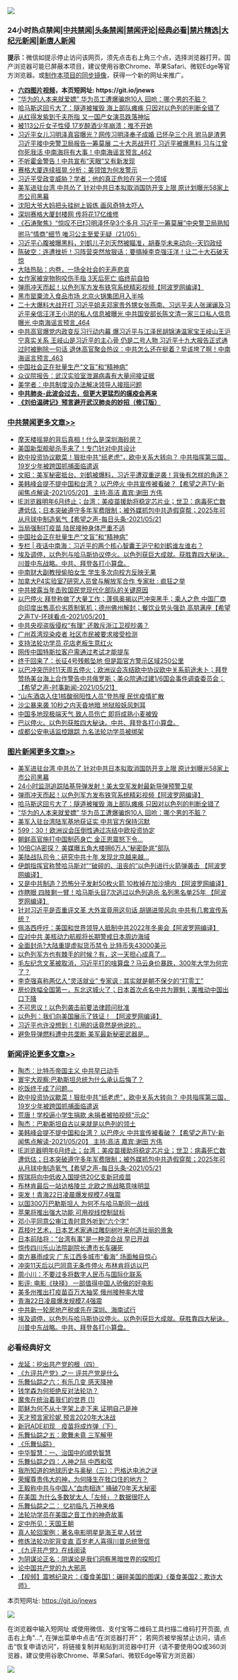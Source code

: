 ![](https://raw.githubusercontent.com/fqnews/bnews/master/64photo/fqnews-qr.jpg)

<div id="tt">
<h3>24小时热点禁闻|<a href="#%E4%B8%AD%E5%85%B1%E7%A6%81%E9%97%BB%E6%9B%B4%E5%A4%9A%E6%96%87%E7%AB%A0">中共禁闻</a>|<a href="#%E5%9B%BE%E7%89%87%E6%96%B0%E9%97%BB%E6%9B%B4%E5%A4%9A%E6%96%87%E7%AB%A0">头条禁闻</a>|<a href="#%E6%96%B0%E9%97%BB%E8%AF%84%E8%AE%BA%E6%9B%B4%E5%A4%9A%E6%96%87%E7%AB%A0">禁闻评论|<a href="#%E5%BF%85%E7%9C%8B%E7%BB%8F%E5%85%B8%E5%A5%BD%E6%96%87">经典必看|<a href="/video.md#%E7%A6%81%E7%89%87%E7%B2%BE%E9%80%89">禁片精选</a>|<a href="https://github.com/fqnews/djy/blob/master/gb/nf1351518.md#1">大纪元新闻</a>|<a href="https://github.com/fqnews/ntdtv/blob/master/gb/prog204.md#1">新唐人新闻</a></h3>
<div><b>提示：</b>微信如提示停止访问该网页，须先点击右上角三个点，选择浏览器打开。国产浏览器可能已屏蔽本项目，建议使用谷歌Chrome、苹果Safari、微软Edge等官方浏览器。或<a href="https://github.com/fqnews/bnews/blob/master/%E5%88%B6%E4%BD%9Cgit%E7%A6%81%E9%97%BB%E9%95%9C%E5%83%8F.md">制作本项目的同步镜像</a>，获得一个新的网址来推广。</div>
<ul>
<li><b><a href="http://d1.bdrive.tk/64.mp4" target="_blank">六四图片视频</a>，本页短网址: https://git.io/jnews</b></li>
<li><a href="/topimagenews/20210521/1550880.md">“华为的人本来就爱嫖” 华为员工遭爆骗炮10人 回呛：哪个男的不脏？</a></li>
<li><a href="/topimagenews/20210521/1550881.md">哈马斯这回亏大了：隧道被摧毁 海上部队瘫痪 只因对以色列的判断全错了</a></li>
<li><a href="/yule/20210521/1551174.md">从红得发紫到千夫所指 又一国产女演员跌落神坛</a></li>
<li><a href="/cnnews/20210521/1550904.md">被113公斤女子性侵 17岁醉酒少年崩溃：推不开她</a></li>
<li><a href="/comments/20210522/1551414.md">习近平女儿习明泽真容曝光？网传习明泽奉子成婚 已怀孕三个月 驸马是渣男 习近平接中央警卫局报告一筹莫展 二十大恶战开打 习近平被爆黑料 习与江曾你死我活 中南海将有大事！中南海谣言预言_462</a></li>
<li><a href="/cnnews/20210521/1550994.md">不听霍金警告！中共宣布“天眼”又有新发现</a></li>
<li><a href="/cnnews/20210521/1551097.md">赛格大厦连续摇晃 分析：美领馆为何发警示</a></li>
<li><a href="/comments/20210521/1550971.md">习近平受政变威胁？学者：他的真正危险在另一个领域</a></li>
<li><a href="/topimagenews/20210521/1551152.md">美军进驻台湾 中共怂了 针对中共日本拟取消国防开支上限 原计划曝光58家上市公司黑幕</a></li>
<li><a href="/cbnews/20210521/1551003.md">沈阳大爷大妈把头挂树上锻炼 画风奇特太吓人</a></li>
<li><a href="/cbnews/20210521/1550933.md">深圳赛格大厦封楼网 传将花17亿维修</a></li>
<li><a href="/bannedvideo/20210521/1551247.md">《石涛聚焦》“惊叹不已❗️习明泽怀孕3个多月 习近平一筹莫展”中央警卫局熟知驸马“情商”细节 唯习公主至爱无疑（21/05）</a></li>
<li><a href="/bannedvideo/20210521/1551080.md">习近平心腹被曝黑料，刘鹤儿子刘天然被瞄准，胡春华未来动向--天钧政经</a></li>
<li><a href="/bannedvideo/20210521/1551157.md">陈破空：连遭挫折！习阵营突然放狠话：要搞掉李克强汪洋！让二十大石破天惊</a></li>
<li><a href="/comments/20210521/1551173.md">大陆热贴：内卷，一场全社会的无声悲哀</a></li>
<li><a href="/worldnews/20210521/1550885.md">女作家被宠物狗咬伤手指 3天后死亡 临终前自拍</a></li>
<li><a href="/topimagenews/20210521/1550979.md">弹雨冲天而起！以色列军方发布铁穹系统精彩视频【阿波罗网编译】</a></li>
<li><a href="/cbnews/20210521/1550960.md">黑市罂粟流入食品市场 北京火锅集团月入半吨</a></li>
<li><a href="/comments/20210522/1551438.md">二十大爆料大战开打 习近平姐夫邓家贵外甥女张燕南、习远平夫人张澜谰及习近平亲信汪洋王小洪的私人信息被曝光 中共国安部长陈文清一家三口私人信息曝光 中南海谣言预言_464</a></li>
<li><a href="/comments/20210522/1551429.md">中共高官爆党内政变反习行动内幕 爆习近平与江泽民胡锦涛温家宝王岐山王沪宁真实关系 王岐山是习近平的主心骨 仍是二号人物 习近平十九大报告正式通过时被删除一句话 退休高官聚会热议：中共怎么还在挺着？早该垮了啊！中南海谣言预言_463</a></li>
<li><a href="/cbnews/20210522/1551473.md">中国社会正在批量生产“文盲”和“精神病”</a></li>
<li><a href="/cnnews/20210521/1550891.md">众议院报告：武汉实验室泄漏病毒有大量间接证据</a></li>
<li><a href="/cbnews/20210521/1551126.md">美学者：中共制度没办法解决领导人接班问题</a></li>
<li><b><a href="/comments/20200211/1275071.md" target="_blank">中共肺炎-此波会过去，但更大更猛烈的瘟疫会再来</a></b></li>
<li><b><a href="/comments/20200207/1272816.md" target="_blank">《刘伯温碑记》预言避开武汉肺炎的妙招（修订版）</a></b></li>
</ul>
</div>

<div class="catlist">
<h3><a href="/cbnews/" target="_blank">中共禁闻</a><span><a href="/cbnews/" target="_blank" rel="nofollow">更多文章>></a></span></h3>
<ul>
<li><a href="/cbnews/20210522/1551596.md" target="_blank">摩天楼摇晃的背后真相！什么是深圳海砂房？</a></li>
<li><a href="/cbnews/20210522/1551579.md" target="_blank">美国新型舰艇杀手来了！专门针对中共设计</a></li>
<li><a href="/comments/20210522/1551576.md" target="_blank">欧中投资协议歇菜！狠批中共“纸老虎”，欧中关系大转向？ 中共指挥第三国，19岁少年被跨国抓捕面临遣返</a></li>
<li><a href="/cbnews/20210522/1551556.md" target="_blank">文昭：美军秘密抵台、刘鹤被爆料，习近平遭双重逆袭！背後有怎样的角逐？</a></li>
<li><a href="/comments/20210522/1551551.md" target="_blank">美韩峰会提不提中国和台湾？ 以巴停火 中共宣传被看破？【希望之声TV-新闻焦点解读-2021/05/20】 主持:高洁  嘉宾:谢田 方伟</a></li>
<li><a href="/comments/20210522/1551541.md" target="_blank">IE浏览器明年6月终止；台湾：美疫苗援助将稳定芯片业；世卫：病毒死亡数遭低估；日本突破遵守多年军费限制；被外媒抓包中共造假穿帮；2025年可从月球中制造氧气【希望之声-每日头条-2021/05/21</a></li>
<li><a href="/cbnews/20210522/1551474.md" target="_blank">当局强制打疫苗 陆民接种身体严重不适</a></li>
<li><a href="/cbnews/20210522/1551473.md" target="_blank">中国社会正在批量生产“文盲”和“精神病”</a></li>
<li><a href="/cbnews/20210522/1551461.md" target="_blank">专栏 | 夜话中南海：习近平的两个核心智囊王沪宁和刘鹤谁左谁右？</a></li>
<li><a href="/comments/20210522/1551442.md" target="_blank">埃及调停，以色列与哈马斯协议停火。以色列获巨大成就。获胜靠四大秘诀。川普中东战略。中共、拜登各打小算盘。</a></li>
<li><a href="/cbnews/20210522/1551416.md" target="_blank">中南财大副教授偷拍女生 学生多次向校方反映无果</a></li>
<li><a href="/cbnews/20210522/1551385.md" target="_blank">加拿大P4实验室7研究人员曾与解放军合作 专家批 : 疯狂之举</a></li>
<li><a href="/cbnews/20210522/1551372.md" target="_blank">中共披露当年击败国民党现代化部队的关键原因</a></li>
<li><a href="/comments/20210522/1551358.md" target="_blank">以巴停火 拜登称做了大量工作；蓬佩奥揭以巴冲突黑手；乘人之危  中国厂商向印度出售高价劣质制氧机；德州佛州解封；餐饮业势头强劲 高朋满座【希望之声TV-环球看点-2021/05/20】</a></li>
<li><a href="/cbnews/20210521/1551338.md" target="_blank">中共央视盗版侵权“有理” 还敢斥浙江卫视抄袭？</a></li>
<li><a href="/cbnews/20210521/1551337.md" target="_blank">广州荔湾现染疫者 社区市民被要求接受检测</a></li>
<li><a href="/cbnews/20210521/1551336.md" target="_blank">支持法轮功学员 花店老板生意红火</a></li>
<li><a href="/cbnews/20210521/1551249.md" target="_blank">网传中国特斯拉客户需通过考试才能提车</a></li>
<li><a href="/cbnews/20210521/1551248.md" target="_blank">终于回来了：长征4号残骸坠地 但是距官方警示区域250公里</a></li>
<li><a href="/comments/20210521/1551226.md" target="_blank">以巴冲突历时11天周五停火；欧洲议会冻结欧中协议欧中关系前途未卜；拜登赞扬美台海上合作警告中共俄罗斯；美众院通过建1/6国会事件调查委员会；【希望之声-时事新闻-2021/05/21】</a></li>
<li><a href="/cbnews/20210521/1551219.md" target="_blank">“山东酒店入住1核酸弱阳性人员”登热搜 民忧疫情扩散</a></li>
<li><a href="/cbnews/20210521/1551218.md" target="_blank">沙尘暴来袭 10秒之内天昏地暗 地狱般妖风刺耳</a></li>
<li><a href="/cbnews/20210521/1551217.md" target="_blank">中国多地现极端天气 致人员伤亡 即将成熟小麦被毁</a></li>
<li><a href="/comments/20210521/1551201.md" target="_blank">巴以停火。以色列获胜四大秘诀。中共、拜登各打小算盘。</a></li>
<li><a href="/cbnews/20210521/1551198.md" target="_blank">成都公安电话监控跟踪 九名法轮功学员被绑架</a></li>

</ul>
</div>
<div class="catlist">
<h3><a href="/topimagenews/" target="_blank">图片新闻</a><span><a href="/topimagenews/" target="_blank" rel="nofollow">更多文章>></a></span></h3>
<ul>
<li><a href="/topimagenews/20210521/1551152.md" target="_blank">美军进驻台湾 中共怂了 针对中共日本拟取消国防开支上限 原计划曝光58家上市公司黑幕</a></li>
<li><a href="/topimagenews/20210521/1551038.md" target="_blank">24小时监测追踪陆基导弹发射！美太空军发射最新导弹预警卫星</a></li>
<li><a href="/topimagenews/20210521/1550979.md" target="_blank">弹雨冲天而起！以色列军方发布铁穹系统精彩视频【阿波罗网编译】</a></li>
<li><a href="/topimagenews/20210521/1550881.md" target="_blank">哈马斯这回亏大了：隧道被摧毁 海上部队瘫痪 只因对以色列的判断全错了</a></li>
<li><a href="/topimagenews/20210521/1550880.md" target="_blank">“华为的人本来就爱嫖” 华为员工遭爆骗炮10人 回呛：哪个男的不脏？</a></li>
<li><a href="/topimagenews/20210521/1550688.md" target="_blank">美军入驻台湾陆军基地获证实 中共官方保持沉默</a></li>
<li><a href="/topimagenews/20210521/1550640.md" target="_blank">599：30！欧洲议会压倒性通过冻结中欧投资协定</a></li>
<li><a href="/topimagenews/20210520/1550584.md" target="_blank">朝鲜高官施打中国制药身亡 金正恩震怒下令…</a></li>
<li><a href="/topimagenews/20210520/1550302.md" target="_blank">10倍CIA密探？ 美媒曝五角大楼拥6万人“秘密卧底”部队</a></li>
<li><a href="/topimagenews/20210520/1550301.md" target="_blank">美陆战队司令：研究中共十年 发现北京越来越…</a></li>
<li><a href="/topimagenews/20210520/1550150.md" target="_blank">伊朗指挥官称赞哈马斯对”“破碎的、沮丧的”以色列进行火箭弹袭击 【阿波罗网编译】</a></li>
<li><a href="/topimagenews/20210519/1549605.md" target="_blank">又是中共制造？恐怖分子发射50枚火箭 10枚掉在加沙境内 【阿波罗网编译】</a></li>
<li><a href="/topimagenews/20210519/1549591.md" target="_blank">炸瞎眼 四肢剩一臂！哈马斯头目7次逃过以色列追杀 名列黑名单25年 【阿波罗网编译】</a></li>
<li><a href="/topimagenews/20210519/1549524.md" target="_blank">针对习近平是否重评文革 大外宣竟用这句话 胡锡进带风向 中共有几套宣传系统？</a></li>
<li><a href="/topimagenews/20210519/1549350.md" target="_blank">佩洛西呼吁：美国和世界领导人抵制中共2022年冬奥会【阿波罗网编译】</a></li>
<li><a href="/topimagenews/20210519/1549228.md" target="_blank">应对中共 美核动力航舰将长期警戒日本周边海域</a></li>
<li><a href="/topimagenews/20210518/1549110.md" target="_blank">全面封杀?大陆重提虚拟货币禁令 比特币失43000美元</a></li>
<li><a href="/topimagenews/20210518/1548857.md" target="_blank">以色列军方也有棘手的时候？有，这一天担心成真了…</a></li>
<li><a href="/topimagenews/20210518/1548658.md" target="_blank">毛左纪念文革被取消，习近平打的啥算盘？马云身价暴跌，300年大学为何完了？</a></li>
<li><a href="/topimagenews/20210518/1548437.md" target="_blank">李克强喜称两亿人“灵活就业” 专家讽 : 其实就是朝不保夕的“打零工”</a></li>
<li><a href="/topimagenews/20210517/1548236.md" target="_blank">房价跌幅全国第一，东北这城火了；日本首次点名中共为罪魁；美推动中国出口下降</a></li>
<li><a href="/topimagenews/20210517/1548134.md" target="_blank">不可思议！以色列袭击前要法律顾问批准</a></li>
<li><a href="/topimagenews/20210517/1547999.md" target="_blank">以色列：我们向美国展示了铁证！ 【阿波罗网编译】</a></li>
<li><a href="/topimagenews/20210516/1547584.md" target="_blank">习近平也许没想到！引用的话竟然是他说的…</a></li>
<li><a href="/topimagenews/20210516/1547479.md" target="_blank">避免导弹燃料遭中共垄断 美军最新秘密武器是&#8230;</a></li>

</ul>
</div>
<div class="catlist">
<h3><a href="/comments/" target="_blank">新闻评论</a><span><a href="/comments/" target="_blank" rel="nofollow">更多文章>></a></span></h3>
<ul>
<li><a href="/comments/20210522/1551601.md" target="_blank">陶杰：比特币帝国主义 中共早已动手</a></li>
<li><a href="/comments/20210522/1551599.md" target="_blank">寰宇大观察:巴勒斯坦总统为什么承认后悔了？</a></li>
<li><a href="/comments/20210522/1551582.md" target="_blank">吃饭终于成了问题…</a></li>
<li><a href="/comments/20210522/1551576.md" target="_blank">欧中投资协议歇菜！狠批中共“纸老虎”，欧中关系大转向？ 中共指挥第三国，19岁少年被跨国抓捕面临遣返</a></li>
<li><a href="/comments/20210522/1551575.md" target="_blank">荒唐！学校逼小学生捐款 未捐者被拍视频“示众”</a></li>
<li><a href="/comments/20210522/1551566.md" target="_blank">陶杰：巴勒斯坦自古以来就是以色列的领土</a></li>
<li><a href="/comments/20210522/1551551.md" target="_blank">美韩峰会提不提中国和台湾？ 以巴停火 中共宣传被看破？【希望之声TV-新闻焦点解读-2021/05/20】 主持:高洁  嘉宾:谢田 方伟</a></li>
<li><a href="/comments/20210522/1551541.md" target="_blank">IE浏览器明年6月终止；台湾：美疫苗援助将稳定芯片业；世卫：病毒死亡数遭低估；日本突破遵守多年军费限制；被外媒抓包中共造假穿帮；2025年可从月球中制造氧气【希望之声-每日头条-2021/05/21</a></li>
<li><a href="/comments/20210522/1551537.md" target="_blank">辉瑞将向中低收入国提供20亿支新冠疫苗</a></li>
<li><a href="/comments/20210522/1551521.md" target="_blank">布林肯最后一站访格陵兰 北欧之旅战略意味明显</a></li>
<li><a href="/comments/20210522/1551513.md" target="_blank">突发！青海22日凌晨爆发规模7.4强震</a></li>
<li><a href="/comments/20210522/1551502.md" target="_blank">以国300万巴勒斯坦人 为何不与哈马斯同一战线</a></li>
<li><a href="/comments/20210522/1551492.md" target="_blank">苹果将推出强大功能 可用视线控制鼠标</a></li>
<li><a href="/comments/20210522/1551491.md" target="_blank">邓小平同意公审江青时意外听到“六个字”</a></li>
<li><a href="/comments/20210522/1551472.md" target="_blank">荔枝叶艺术，日本艺术家通过雕刻树叶来创造壮丽的景象</a></li>
<li><a href="/comments/20210522/1551471.md" target="_blank">日本前陆将：“台湾有事”是一种混合战 早已开战</a></li>
<li><a href="/comments/20210522/1551470.md" target="_blank">惊传四川乐山法院副院长遭市长车碾死</a></li>
<li><a href="/comments/20210522/1551469.md" target="_blank">南方暴雨成灾 广东江西多城市“看海” 场面触目惊心</a></li>
<li><a href="/comments/20210522/1551468.md" target="_blank">冲突11天后以巴同意无条件停火 布林肯将访以巴</a></li>
<li><a href="/comments/20210522/1551466.md" target="_blank">周小川：不要过多将数字人民币与国际化联系</a></li>
<li><a href="/comments/20210522/1551465.md" target="_blank">影评: 电影《抉择》 一部值得中国人骄傲的好电影</a></li>
<li><a href="/comments/20210522/1551455.md" target="_blank">美多州推出打疫苗百万大抽奖 俄州接种率大增</a></li>
<li><a href="/comments/20210522/1551445.md" target="_blank">青海22日凌晨爆发规模7.4强震</a></li>
<li><a href="/comments/20210522/1551444.md" target="_blank">中共新一轮房地产税或先在深圳、海南试行</a></li>
<li><a href="/comments/20210522/1551442.md" target="_blank">埃及调停，以色列与哈马斯协议停火。以色列获巨大成就。获胜靠四大秘诀。川普中东战略。中共、拜登各打小算盘。</a></li>

</ul>
</div>

<div class="catlist">
<h3>必看经典好文</h3>
<ul>
<li><a href="/comments/20200930/1405812.md" target="_blank">龙延：挖出共产党的根（四）</a></li>
<li><a href="/bookonline/20131116/201056.md" target="_blank">《九评共产党》之一 评共产党是什么</a></li>
<li><a href="/tculture/20190101/792146.md" target="_blank">乐舞仙踪之六：有乐几变 感天降神</a></li>
<li><a href="/comments/20210123/1473430.md" target="_blank">钱学森为何拒绝反对法轮功？</a></li>
<li><a href="/topimagenews/20180519/944624.md" target="_blank">魔鬼在统治着我们的世界 (1)</a></li>
<li><a href="/ccpdope/20190803/1168965.md" target="_blank">耶稣为何不从十字架上走下来 证明自己是神</a></li>
<li><a href="/topimagenews/20200513/1327828.md" target="_blank">天才预言家珍妮 预言2020年大决战</a></li>
<li><a href="/headline/20200908/1392940.md" target="_blank">新冠ADE初现　疫苗将成炸弹（下）</a></li>
<li><a href="/tculture/20170715/791820.md" target="_blank">乐舞仙踪之五：歌舞未竟 三军解甲</a></li>
<li><a href="/comments/20200527/783191.md" target="_blank">《乐舞仙踪》</a></li>
<li><a href="/comments/20200605/1340202.md" target="_blank">中华智慧：一、治国中的顺势智慧</a></li>
<li><a href="/tculture/20190101/791144.md" target="_blank">乐舞仙踪之四：人神之际 中西和弦</a></li>
<li><a href="/tculture/xiulian/20170726/797589.md" target="_blank">我所知道的地球历史与奥秘（三）：巴格达电池之谜</a></li>
<li><a href="/comments/20200618/1346830.md" target="_blank">荣耀尊贵伟大的神，为何降生在牲口住的地方？</a></li>
<li><a href="/cbnews/20200730/1371580.md" target="_blank">王毅称中共与中国人“血肉相连” 捅破70年天大秘密</a></li>
<li><a href="/comments/20200427/1319933.md" target="_blank">在美国 为什么多数犹太人「左倾」？数据很吓人</a></li>
<li><a href="/tculture/20170711/790081.md" target="_blank">乐舞仙踪之二： 忆初临凡 万神来格</a></li>
<li><a href="/comments/20200511/1326751.md" target="_blank">法轮功学员在美国之音工作的神奇故事</a></li>
<li><a href="/tculture/xiulian/20151111/470021.md" target="_blank">定中所见：天国王朝</a></li>
<li><a href="/comments/20200523/1332915.md" target="_blank">真人轮回案例：著名电影明星是海王星人转世</a></li>
<li><a href="/comments/20210312/1502969.md" target="_blank">修炼法轮功驼背变直 百岁老人喜得川普总统贺信</a></li>
<li><a href="/bookonline/20131116/201057.md" target="_blank">《九评共产党》在线阅读</a></li>
<li><a href="/comments/20201031/1423298.md" target="_blank">为阴谋论正名：阴谋论是我们洞察黑暗世界的探照灯</a></li>
<li><a href="/comments/20200717/1361899.md" target="_blank">论中国共产党的九大邪恶</a></li>
<li><a href="/comments/20210123/1473011.md" target="_blank">【视频】震撼纪录片：《蚕食美国1：碾碎美国的图谋》《蚕食美国2：欺诈大师》</a></li>

</ul>
</div>

本页短网址: https://git.io/jnews

![](https://raw.githubusercontent.com/fqnews/bnews/master/64photo/fqnews-qr.jpg)

在浏览器中输入短网址 或使用微信、支付宝等二维码工具扫描二维码打开页面, 点击右上角"...", 在弹出菜单中点击“在浏览器打开”； 若网页被举报禁止访问，请点击“恢复申请访问”，将链接复制并粘贴到浏览器中打开（请不要使用QQ或360浏览器，建议使用谷歌Chrome、苹果Safari、微软Edge等官方浏览器）

![](https://raw.githubusercontent.com/fqnews/bnews/master/64photo/wx.jpg)